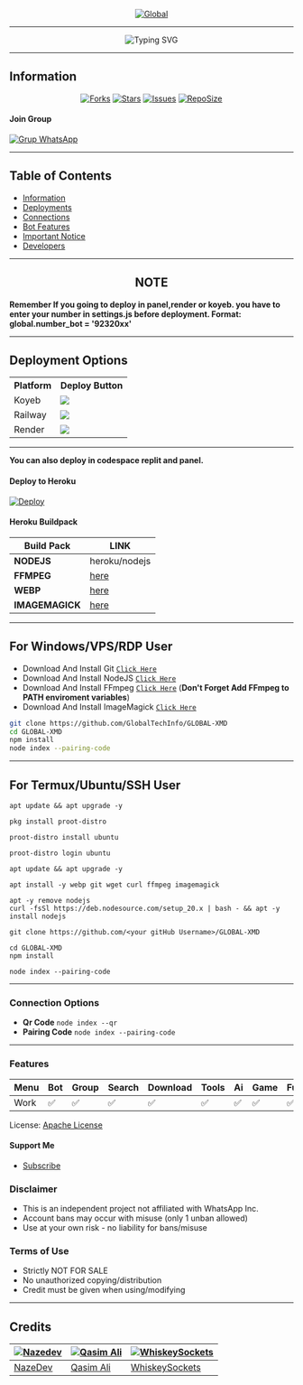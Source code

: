 <p align="center">  
  <a href="https://youtu.be/GKHazA8e2oQ">
    <img alt="Global" src="https://i.ibb.co/GQ7DnnQ9/global.jpg">
  </a>
</p>

----

 <p align="center">
  <img src="https://readme-typing-svg.demolab.com?font=Orbitron&weight=600&size=24&duration=4000&pause=1000&color=FF0000&center=true&vCenter=true&width=500&lines=ULTIMATE+WHATSAPP+BOT;MULTI-DEVICE+SUPPORT;POWERED+BY+BAILEYS;FAST++SECURE++RELIABLE" alt="Typing SVG"/>
</p>

----

## Information

<div align="center">
<a href="https://github.com/GlobalTechInfo/GLOBAL-XMD/network/members"><img title="Forks" src="https://img.shields.io/github/forks/GlobalTechInfo/GLOBAL-XMD?label=Forks&color=blue&style=flat-square"></a>
<a href="https://github.com/GlobalTechInfo/GLOBAL-XMD/stargazers"><img title="Stars" src="https://img.shields.io/github/stars/GlobalTechInfo/GLOBAL-XMD?label=Stars&color=yellow&style=flat-square"></a>
<a href="https://github.com/GlobalTechInfo/GLOBAL-XMD/issues"><img title="Issues" src="https://img.shields.io/github/issues/GlobalTechInfo/GLOBAL-XMD?label=Issues&color=success&style=flat-square"></a>
<a href="https://github.com/GlobalTechInfo/GLOBAL-XMD/repo-size"><img title="RepoSize" src="https://img.shields.io/github/repo-size/GlobalTechInfo/GLOBAL-XMD?label=RepoSize&color=success&style=flat-square"></a>
</div>

#### Join Group
[![Grup WhatsApp](https://img.shields.io/badge/WhatsApp%20Group-25D366?style=for-the-badge&logo=whatsapp&logoColor=white)](https://chat.whatsapp.com/FJ6h6DvenWaLXMfP0JXSmQ) 

----

## Table of Contents
- [Information](#-information)
- [Deployments](#-deployment-options)
- [Connections](#-connection-options)
- [Bot Features](#-features)
- [Important Notice](#-disclaimer)
- [Developers](#️-credits)

----

<h2 align="center">  NOTE
</h2>

**Remember If you going to deploy in panel,render or koyeb. you have to enter your number in settings.js before deployment. Format: global.number_bot = '92320xx'**

----

## Deployment Options

<p align="center">
  <table>
    <tr>
      <th>Platform</th>
      <th>Deploy Button</th>
    </tr>
    <tr>
      <td>Koyeb</td>
      <td><a href="https://app.koyeb.com/services/deploy?type=git&repository=GlobalTechInfo/GLOBAL-XMD&ports=3000"><img src="https://img.shields.io/badge/Deploy_to-Koyeb-121212?style=for-the-badge&logo=koyeb"></a></td>
    </tr>
    <tr>
      <td>Railway</td>
      <td><a href="https://railway.app/new"><img src="https://img.shields.io/badge/Deploy_to-Railway-0B0D0E?style=for-the-badge&logo=railway"></a></td>
    </tr>
    <tr>
      <td>Render</td>
      <td><a href="https://dashboard.render.com/web/new"><img src="https://img.shields.io/badge/Deploy_to-Render-0B0D0E?style=for-the-badge&logo=render"></a></td>
    </tr>
  </table>
</p>

---

**You can also deploy in codespace replit and panel.**

#### Deploy to Heroku
[![Deploy](https://www.herokucdn.com/deploy/button.svg)](https://heroku.com/deploy?template=https://github.com/GlobalTechInfo/GLOBAL-XMD)

#### Heroku Buildpack
| Build Pack | LINK |
|--------|--------|
| **NODEJS** | heroku/nodejs |
| **FFMPEG** | [here](https://github.com/jonathanong/heroku-buildpack-ffmpeg-latest) |
| **WEBP** | [here](https://github.com/clhuang/heroku-buildpack-webp-binaries.git) |
| **IMAGEMAGICK** | [here](https://github.com/DuckyTeam/heroku-buildpack-imagemagick) |

----
## For Windows/VPS/RDP User
* Download And Install Git [`Click Here`](https://git-scm.com/downloads)
* Download And Install NodeJS [`Click Here`](https://nodejs.org/en/download)
* Download And Install FFmpeg [`Click Here`](https://ffmpeg.org/download.html) (**Don't Forget Add FFmpeg to PATH enviroment variables**)
* Download And Install ImageMagick [`Click Here`](https://imagemagick.org/script/download.php)

```bash
git clone https://github.com/GlobalTechInfo/GLOBAL-XMD
cd GLOBAL-XMD
npm install
node index --pairing-code
```
---
## For Termux/Ubuntu/SSH User
```
apt update && apt upgrade -y
```
```
pkg install proot-distro
```
```
proot-distro install ubuntu
```
```
proot-distro login ubuntu
```
```
apt update && apt upgrade -y
```
```
apt install -y webp git wget curl ffmpeg imagemagick
```
```
apt -y remove nodejs
curl -fsSl https://deb.nodesource.com/setup_20.x | bash - && apt -y install nodejs
```
```
git clone https://github.com/<your gitHub Username>/GLOBAL-XMD
```
```
cd GLOBAL-XMD
npm install
```
```
node index --pairing-code
```

---

### Connection Options
- **Qr Code** `node index --qr`
- **Pairing Code** `node index --pairing-code`
---

### Features
| Menu     | Bot | Group | Search | Download | Tools | Ai | Game | Fun | Owner |
| -------- | --- | ----- | ------ | -------- | ----- | -- | ---- | --- | ----- |
| Work     |  ✅  |   ✅   |    ✅    |     ✅     |   ✅   | ✅ |   ✅   |  ✅  |    ✅    |


License: [Apache License](http://www.apache.org/licenses/)

#### Support Me
- [Subscribe](https://youtube.com/@GlobalTechInfo)

### Disclaimer

- This is an independent project not affiliated with WhatsApp Inc.
- Account bans may occur with misuse (only 1 unban allowed)
- Use at your own risk - no liability for bans/misuse


### Terms of Use

- Strictly NOT FOR SALE
- No unauthorized copying/distribution
- Credit must be given when using/modifying

---
## Credits

| [![Nazedev](https://github.com/nazedev.png?size=100)](https://github.com/nazedev) | [![Qasim Ali](https://github.com/GlobalTechInfo.png?size=100)](https://github.com/GlobalTechInfo) | [![WhiskeySockets](https://github.com/WhiskeySockets.png?size=100)](https://github.com/WhiskeySockets) |
| --- | --- | --- |
| [NazeDev](https://github.com/nazedev) | [Qasim Ali](https://github.com/GlobalTechInfo) |[WhiskeySockets](https://github.com/WhiskeySockets) |
